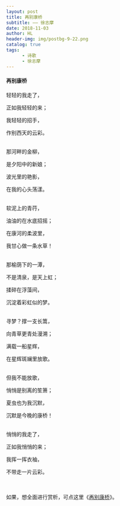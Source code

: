 ```yaml
---
layout: post
title: 再别康桥
subtitle: —— 徐志摩
date: 2018-11-03
author: HL
header-img: img/postbg-9-22.png
catalog: true
tags:
      - 诗歌
      - 徐志摩
---
```


<h4>再别康桥</h4>

轻轻的我走了，

正如我轻轻的来；

我轻轻的招手，

作别西天的云彩。

<br>
那河畔的金柳，

是夕阳中的新娘；

波光里的艳影，

在我的心头荡漾。

<br>
软泥上的青荇，

油油的在水底招摇；

在康河的柔波里，

我甘心做一条水草！

<br>
那榆荫下的一潭，

不是清泉，是天上虹；

揉碎在浮藻间，

沉淀着彩虹似的梦。

<br>
寻梦？撑一支长篙，

向青草更青处漫溯；

满载一船星辉，

在星辉斑斓里放歌。

<br>
但我不能放歌，

悄悄是别离的笙箫；

夏虫也为我沉默，

沉默是今晚的康桥！

<br>
悄悄的我走了，

正如我悄悄的来；

我挥一挥衣袖，

不带走一片云彩。

<br>
<br>
如果，想全面进行赏析，可点这里《<a href="https://baike.baidu.com/item/%E5%86%8D%E5%88%AB%E5%BA%B7%E6%A1%A5/6212" target="_blank">再别康桥</a>》。